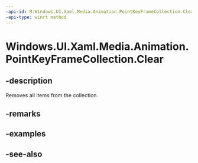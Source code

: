```yaml
---
-api-id: M:Windows.UI.Xaml.Media.Animation.PointKeyFrameCollection.Clear
-api-type: winrt method
---
```


<!-- Method syntax
public void Clear()
-->

# Windows.UI.Xaml.Media.Animation.PointKeyFrameCollection.Clear

## -description
Removes all items from the collection.



## -remarks


## -examples

## -see-also
